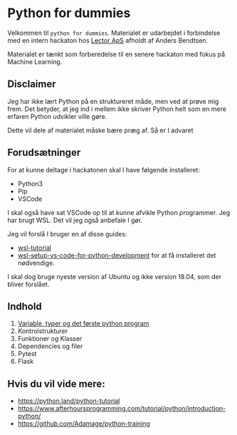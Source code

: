 # Python for dummies
Velkommen til `python for dummies`. Materialet er udarbejdet i forbindelse med
en intern hackaton hos [Lector ApS](www.lector.dk) afholdt af Anders Bendtsen.

Materialet er tænkt som forberedelse til en senere hackaton med fokus
på Machine Learning.

## Disclaimer
Jeg har ikke lært Python på en struktureret måde, men ved at prøve mig frem. Det
betyder, at jeg ind i mellem ikke skriver Python helt som en mere erfaren Python
udvikler ville gøre. 

Dette vil dele af materialet måske bære præg af. Så er I advaret

## Forudsætninger
For at kunne deltage i hackatonen skal I have følgende installeret:

- Python3
- Pip
- VSCode

I skal også have sat VSCode op til at kunne afvikle Python programmer. Jeg har
brugt WSL. Det vil jeg også anbefale I gør. 

Jeg vil forslå I bruger en af disse guides:
- [wsl-tutorial](https://code.visualstudio.com/docs/remote/wsl-tutorial)
- [wsl-setup-vs-code-for-python-development](https://thecodeblogger.com/2020/09/24/wsl-setup-vs-code-for-python-development/)
for at få installeret det nødvendige. 

I skal dog bruge nyeste version af Ubuntu og ikke version 18.04, som der bliver
forslået. 

## Indhold
1. [Variable, typer og det første python program](lektion1/lektion1.ipynb)
2. Kontrolstrukturer
3. Funktioner og Klasser
4. Dependencies og filer
5. Pytest
6. Flask 

## Hvis du vil vide mere:

- https://python.land/python-tutorial
- https://www.afterhoursprogramming.com/tutorial/python/introduction-python/
- https://github.com/Adamage/python-training